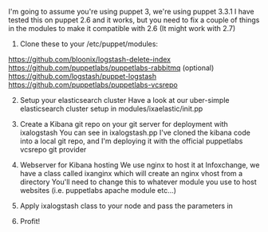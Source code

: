I'm going to assume you're using puppet 3, we're using puppet 3.3.1
I have tested this on puppet 2.6 and it works, but you need to fix a couple of things in the modules to make it compatible with 2.6 (It might work with 2.7)

1) Clone these to your /etc/puppet/modules:

https://github.com/bloonix/logstash-delete-index
https://github.com/puppetlabs/puppetlabs-rabbitmq (optional)
https://github.com/logstash/puppet-logstash
https://github.com/puppetlabs/puppetlabs-vcsrepo

2) Setup your elasticsearch cluster
Have a look at our uber-simple elasticsearch cluster setup in modules/ixaelastic/init.pp

3) Create a Kibana git repo on your git server for deployment with ixalogstash
You can see in ixalogstash.pp I've cloned the kibana code into a local git repo, and I'm deploying it with the official puppetlabs vcsrepo git provider

4) Webserver for Kibana hosting
We use nginx to host it at Infoxchange, we have a class called ixanginx which will create an nginx vhost from a directory
You'll need to change this to whatever module you use to host websites (i.e. puppetlabs apache module etc...)

5) Apply ixalogstash class to your node and pass the parameters in

6) Profit!
